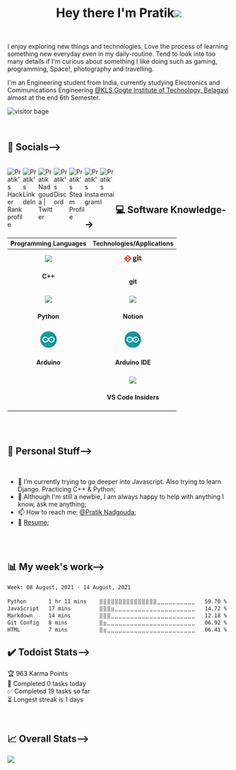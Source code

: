 <h1 align="center"> Hey there I'm Pratik<img src="https://media.giphy.com/media/hvRJCLFzcasrR4ia7z/giphy.gif" width="35px"> </h1>
<br />

I enjoy exploring new things and technologies. Love the process of learning something new everyday even in my daily-routine. Tend to look into too many details if I'm curious about something I like doing such as gaming, programming, Space!, photography and travelling.

I'm an Engineering student from India, currently studying Electronics and Communications Engineering [@KLS Gogte Institute of Technology, Belagavi](https://git.edu/) almost at the end 6th Semester.

![visitor bage](https://visitor-badge.glitch.me/badge?page_id=carbonautics.PratikNadgouda)

<br />

<h2> <b> 🙋 Socials--> </b></h2>

<br/>

<a href="https://www.hackerrank.com/carbonautics/">
  <img align="left" alt="Pratik's Hacker Rank profile" width="35px" src="https://cdn.jsdelivr.net/npm/simple-icons@v3/icons/hackerrank.svg" />
</a>
<a href="https://www.linkedin.com/in/pratiknadgouda/">
  <img align="left" alt="Pratik's LinkdeIn" width="35px" src="https://raw.githubusercontent.com/gauravghongde/social-icons/master/SVG/Color/LinkedIN.svg" />
</a>
<a href="https://twitter.com/Carbonautix">
  <img align="left" alt="Pratik Nadgouda | Twitter" width="35px" src="https://raw.githubusercontent.com/gauravghongde/social-icons/master/SVG/Color/Twitter.svg" />
</a>
<a href="https://discord.gg/x9PuXu5">
  <img align="left" alt="Pratik's Discord" width="35px" src="https://raw.githubusercontent.com/gauravghongde/social-icons/master/SVG/Color/Discord.svg" />
</a>
<a href="https://steamcommunity.com/id/carbonautics/">
  <img align="left" alt="Pratik's Steam Profile" width="35px" src="https://raw.githubusercontent.com/gauravghongde/social-icons/master/SVG/Color/Steam.svg" />
</a>
<a href="https://www.instagram.com/carbonautix/">
  <img align="left" alt="Pratik's Instagram" width="35px" src="https://raw.githubusercontent.com/gauravghongde/social-icons/master/SVG/Color/Instagram.svg" />
</a>
<a href="mailto:carbonautics@gmail.com">
  <img align="left" alt="Pratik's email" width="35px" src="https://raw.githubusercontent.com/gauravghongde/social-icons/master/SVG/Color/Gmail.svg" />
</a>

<br/>
<br/>
<br/>


<h2> <b> 💻 Software Knowledge--> </b></h2>


|Programming Languages | Technologies/Applications |
| :------------------: | :-----------------------: |
| <a><img height="55" src="https://raw.githubusercontent.com/yurijserrano/Github-Profile-Readme-Logos/master/programming%20languages/c%2B%2B.svg"></a> <h4>C++</h4> | <a><img height="40" src="https://raw.githubusercontent.com/github/explore/80688e429a7d4ef2fca1e82350fe8e3517d3494d/topics/git/git.png"></a><h4>git</h4> |
| <img height="45" src=https://raw.githubusercontent.com/yurijserrano/Github-Profile-Readme-Logos/master/programming%20languages/python.svg><h4>Python</h4> | <img height="45" src="https://raw.githubusercontent.com/gauravghongde/social-icons/master/SVG/Color/Notion.svg"><h4>Notion</h4> |
| <img height="40" src="https://raw.githubusercontent.com/github/explore/80688e429a7d4ef2fca1e82350fe8e3517d3494d/topics/arduino/arduino.png"><h4>Arduino</h4> | <img height="40" src="https://raw.githubusercontent.com/github/explore/80688e429a7d4ef2fca1e82350fe8e3517d3494d/topics/arduino/arduino.png"><h4>Arduino IDE</h4> |
| | <img height="40" src="https://upload.wikimedia.org/wikipedia/commons/4/4b/Visual_Studio_Code_Insiders_1.36_icon.svg"><h4>VS Code Insiders</h4>|

<br />
<br />


<h2> <b> 📌 Personal Stuff--> </b></h2>

<br/>

- 🌱 I’m currently trying to go deeper into Javascript. Also trying to learn Django.  Practicing C++ & Python;
- 💬 Although I'm still a newbie, I am always happy to help with anything I know, ask me anything;
- 📫 How to reach me: [@Pratik Nadgouda](https://twitter.com/Carbonautix);
- 📑 [Resume](https://drive.google.com/file/d/1acGD3B7PDNvI0FA7PyU9KFK6dTysjFSv/view?usp=sharing);

<br />
<br />


<h2> <b> 📊 My week's work--> </b></h2>

<!--START_SECTION:waka-->
```text
Week: 08 August, 2021 - 14 August, 2021

Python       1 hr 11 mins    ⣿⣿⣿⣿⣿⣿⣿⣿⣿⣿⣿⣿⣿⣿⣿⣀⣀⣀⣀⣀⣀⣀⣀⣀⣀   59.70 % 
JavaScript   17 mins         ⣿⣿⣿⣶⣀⣀⣀⣀⣀⣀⣀⣀⣀⣀⣀⣀⣀⣀⣀⣀⣀⣀⣀⣀⣀   14.72 % 
Markdown     14 mins         ⣿⣿⣿⣀⣀⣀⣀⣀⣀⣀⣀⣀⣀⣀⣀⣀⣀⣀⣀⣀⣀⣀⣀⣀⣀   12.18 % 
Git Config   8 mins          ⣿⣶⣀⣀⣀⣀⣀⣀⣀⣀⣀⣀⣀⣀⣀⣀⣀⣀⣀⣀⣀⣀⣀⣀⣀   06.92 % 
HTML         7 mins          ⣿⣶⣀⣀⣀⣀⣀⣀⣀⣀⣀⣀⣀⣀⣀⣀⣀⣀⣀⣀⣀⣀⣀⣀⣀   06.41 % 
```
<!--END_SECTION:waka-->

<h2> <b> ✔️ Todoist Stats--></b></h2>

<!-- TODO-IST:START -->
🏆  963 Karma Points           
🌸  Completed 0 tasks today           
✅  Completed 19 tasks so far           
⏳  Longest streak is 1 days
<!-- TODO-IST:END -->

<br/>

<h2> <b> 📈 Overall Stats--></b></h2>

<p>
  <img src="https://github-readme-stats.vercel.app/api?username=carbonautics&show_icons=true&theme=onedark" />
</p>
